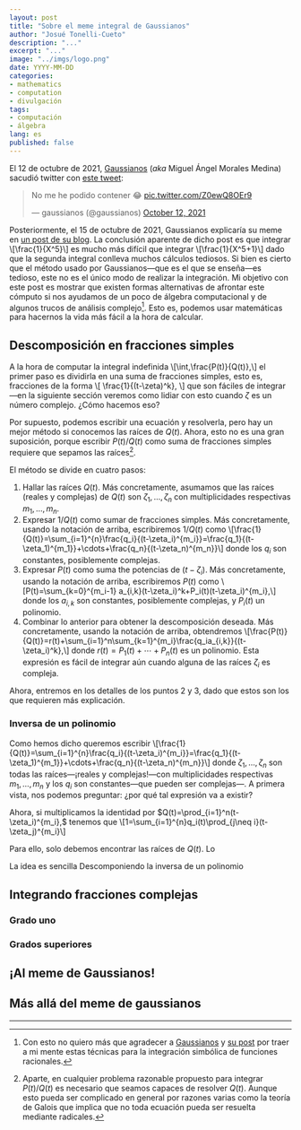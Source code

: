 ```yaml
---
layout: post
title: "Sobre el meme integral de Gaussianos"
author: "Josué Tonelli-Cueto"
description: "..."
excerpt: "..."
image: "../imgs/logo.png"
date: YYYY-MM-DD
categories:
- mathematics
- computation
- divulgación
tags:
- computación
- álgebra
lang: es
published: false
---
```


El 12 de octubre de 2021, [Gaussianos](https://www.gaussianos.com/) (*aka* Miguel Ángel Morales Medina) sacudió twitter con [este tweet](https://twitter.com/gaussianos/status/1447990247627841536?s=20&t=yApl55rTuQMTP_dZo7bBpg):

<blockquote class="twitter-tweet"><p lang="es" dir="ltr">No me he podido contener 😂 <a href="https://t.co/Z0ewQ8OEr9">pic.twitter.com/Z0ewQ8OEr9</a></p>&mdash; gaussianos (@gaussianos) <a href="https://twitter.com/gaussianos/status/1447990247627841536?ref_src=twsrc%5Etfw">October 12, 2021</a></blockquote> <script async src="https://platform.twitter.com/widgets.js" charset="utf-8"></script>

Posteriormente, el 15 de octubre de 2021, Gaussianos explicaría su meme en [un post de su blog](https://www.gaussianos.com/la-integral-de-el-juego-del-calamar/). La conclusión aparente de dicho post es que integrar
\\[\frac{1}{X^5}\\]
es mucho más difícil que integrar
\\[\frac{1}{X^5+1}\\]
dado que la segunda integral conlleva muchos cálculos tediosos. Si bien es cierto que el método usado por Gaussianos—que es el que se enseña—es tedioso, este no es el único modo de realizar la integración. Mi objetivo con este post es mostrar que existen formas alternativas de afrontar este cómputo si nos ayudamos de un poco de álgebra computacional y de algunos trucos de análisis complejo[^ngaussianos]. Esto es, podemos usar matemáticas para hacernos la vida más fácil a la hora de calcular.

[^ngaussianos]: Con esto no quiero más que agradecer a [Gaussianos](https://www.gaussianos.com/) y [su post](https://www.gaussianos.com/la-integral-de-el-juego-del-calamar/) por traer a mi mente estas técnicas para la integración simbólica de funciones racionales.

## Descomposición en fracciones simples

A la hora de computar la integral indefinida
\\[\int\,\frac{P(t)}{Q(t)},\\]
el primer paso es dividirla en una suma de fracciones simples, esto es, fracciones de la forma
\\[
\frac{1}{(t-\zeta)^k},
\\]
que son fáciles de integrar—en la siguiente sección veremos como lidiar con esto cuando $\zeta$ es un número complejo. ¿Cómo hacemos eso?

Por supuesto, podemos escribir una ecuación y resolverla, pero hay un mejor método si conocemos las raíces de $Q(t)$. Ahora, esto no es una gran suposición, porque escribir $P(t)/Q(t)$ como suma de fracciones simples requiere que sepamos las raíces[^notaraices].

[^notaraices]: Aparte, en cualquier problema razonable propuesto para integrar $P(t)/Q(t)$ es necesario que seamos capaces de resolver $Q(t)$. Aunque esto pueda ser complicado en general por razones varias como la teoría de Galois que implica que no toda ecuación pueda ser resuelta mediante radicales.

El método se divide en cuatro pasos:
1. Hallar las raíces $Q(t)$. Más concretamente, asumamos que las raíces (reales y complejas) de $Q(t)$ son $\zeta_1,\ldots,\zeta_n$ con multiplicidades respectivas $m_1,\ldots,m_n$.
1. Expresar $1/Q(t)$ como sumar de fracciones simples. Más concretamente, usando la notación de arriba, escribiremos $1/Q(t)$ como
   \\[\frac{1}{Q(t)}=\sum_{i=1}^{n}\frac{q_i}{(t-\zeta_i)^{m_i}}=\frac{q_1}{(t-\zeta_1)^{m_1}}+\cdots+\frac{q_n}{(t-\zeta_n)^{m_n}}\\]
   donde los $q_i$ son constantes, posiblemente complejas.
1. Expresar $P(t)$ como suma the potencias de $(t-\zeta_i)$. Más concretamente, usando la notación de arriba, escribiremos $P(t)$ como
   \\[P(t)=\sum_{k=0}^{m_i-1} a_{i,k}(t-\zeta_i)^k+P_i(t)(t-\zeta_i)^{m_i},\\]
   donde los $a_{i,k}$ son constantes, posiblemente complejas, y $P_i(t)$ un polinomio.
1. Combinar lo anterior para obtener la descomposición deseada. Más concretamente, usando la notación de arriba, obtendremos
   \\[\frac{P(t)}{Q(t)}=r(t)+\sum_{i=1}^n\sum_{k=1}^{m_i}\frac{q_ia_{i,k}}{(t-\zeta_i)^k},\\]
   donde $r(t)=P_1(t)+\cdots+P_n(t)$ es un polinomio. Esta expresión es fácil de integrar aún cuando alguna de las raíces $\zeta_i$ es compleja.

Ahora, entremos en los detalles de los puntos 2 y 3, dado que estos son los que requieren más explicación.

### Inversa de un polinomio

Como hemos dicho queremos escribir
\\[\frac{1}{Q(t)}=\sum_{i=1}^{n}\frac{q_i}{(t-\zeta_i)^{m_i}}=\frac{q_1}{(t-\zeta_1)^{m_1}}+\cdots+\frac{q_n}{(t-\zeta_n)^{m_n}}\\]
donde $\zeta_1,\ldots,\zeta_n$ son todas las raíces—¡reales y complejas!—con multiplicidades respectivas $m_1,\ldots,m_n$ y los $q_i$ son constantes—que pueden ser complejas—. A primera vista, nos podemos preguntar: ¿por qué tal expresión va a existir?

Ahora, si multiplicamos la identidad por $Q(t)=\prod_{i=1}^n(t-\zeta_i)^{m_i},$ tenemos que
\\[1=\sum_{i=1}^{n}q_i(t)\prod_{j\neq i}(t-\zeta_j)^{m_i}\\]

Para ello, solo debemos encontrar las raíces de $Q(t)$.
Lo

La idea es sencilla
Descomponiendo la inversa de un polinomio

###

## Integrando fracciones complejas

### Grado uno

### Grados superiores

## <a name="meme"></a> ¡Al meme de Gaussianos!

## Más allá del meme de gaussianos


***
